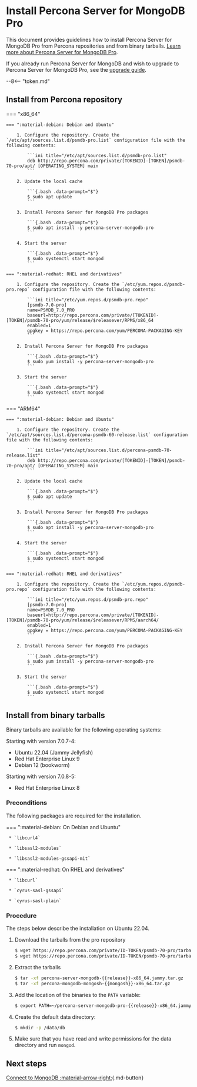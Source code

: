 # Install Percona Server for MongoDB Pro

This document provides guidelines how to install Percona Server for MongoDB Pro from Percona repositories and from binary tarballs. [Learn more about Percona Server for MongoDB Pro](../psmdb-pro.md).

If you already run Percona Server for MongoDB and wish to upgrade to Percona Server for MongoDB Pro, see the [upgrade guide](update-pro.md).

--8<-- "token.md"

## Install from Percona repository

=== "x86_64"

    === ":material-debian: Debian and Ubuntu"    

        1. Configure the repository. Create the `/etc/apt/sources.list.d/psmdb-pro.list` configuration file with the following contents:    

            ```ini title="/etc/apt/sources.list.d/psmdb-pro.list"
            deb http://repo.percona.com/private/[TOKENID]-[TOKEN]/psmdb-70-pro/apt/ [OPERATING_SYSTEM] main
            ```    

        2. Update the local cache    

            ```{.bash .data-prompt="$"}
            $ sudo apt update
            ```    

        3. Install Percona Server for MongoDB Pro packages    

            ```{.bash .data-prompt="$"}
            $ sudo apt install -y percona-server-mongodb-pro
            ```    

        4. Start the server    

            ```{.bash .data-prompt="$"}
            $ sudo systemctl start mongod
            ```    

    === ":material-redhat: RHEL and derivatives"    

        1. Configure the repository. Create the `/etc/yum.repos.d/psmdb-pro.repo` configuration file with the following contents:    

            ```ini title="/etc/yum.repos.d/psmdb-pro.repo"
            [psmdb-7.0-pro]
            name=PSMDB_7.0_PRO
            baseurl=http://repo.percona.com/private/[TOKENID]-[TOKEN]/psmdb-70-pro/yum/release/$releasever/RPMS/x86_64
            enabled=1
            gpgkey = https://repo.percona.com/yum/PERCONA-PACKAGING-KEY
            ```    

        2. Install Percona Server for MongoDB Pro packages    

            ```{.bash .data-prompt="$"}
            $ sudo yum install -y percona-server-mongodb-pro
            ```
            
        3. Start the server    

            ```{.bash .data-prompt="$"}
            $ sudo systemctl start mongod
            ```

=== "ARM64"

    === ":material-debian: Debian and Ubuntu"    

        1. Configure the repository. Create the `/etc/apt/sources.list.d/percona-psmdb-60-release.list` configuration file with the following contents:    

            ```ini title="/etc/apt/sources.list.d/percona-psmdb-70-release.list"
            deb http://repo.percona.com/private/[TOKENID]-[TOKEN]/psmdb-70-pro/apt/ [OPERATING_SYSTEM] main
            ```    

        2. Update the local cache    

            ```{.bash .data-prompt="$"}
            $ sudo apt update
            ```    

        3. Install Percona Server for MongoDB Pro packages    

            ```{.bash .data-prompt="$"}
            $ sudo apt install -y percona-server-mongodb-pro
            ```    

        4. Start the server    

            ```{.bash .data-prompt="$"}
            $ sudo systemctl start mongod
            ```    

    === ":material-redhat: RHEL and derivatives"    

        1. Configure the repository. Create the `/etc/yum.repos.d/psmdb-pro.repo` configuration file with the following contents:    

            ```ini title="/etc/yum.repos.d/psmdb-pro.repo"
            [psmdb-7.0-pro]
            name=PSMDB_7.0_PRO
            baseurl=http://repo.percona.com/private/[TOKENID]-[TOKEN]/psmdb-70-pro/yum/release/$releasever/RPMS/aarch64/
            enabled=1
            gpgkey = https://repo.percona.com/yum/PERCONA-PACKAGING-KEY
            ```    

        2. Install Percona Server for MongoDB Pro packages    

            ```{.bash .data-prompt="$"}
            $ sudo yum install -y percona-server-mongodb-pro
            ```
            
        3. Start the server    

            ```{.bash .data-prompt="$"}
            $ sudo systemctl start mongod
            ```

## Install from binary tarballs

Binary tarballs are available for the following operating systems:

Starting with version 7.0.7-4:

* Ubuntu 22.04 (Jammy Jellyfish)
* Red Hat Enterprise Linux 9
* Debian 12 (bookworm)

Starting with version 7.0.8-5:

* Red Hat Enterprise Linux 8

### Preconditions

The following packages are required for the installation.

=== ":material-debian: On Debian and Ubuntu"
     
     * `libcurl4`

     * `libsasl2-modules`

     * `libsasl2-modules-gssapi-mit`


=== ":material-redhat: On RHEL and derivatives"

     * `libcurl`

     * `cyrus-sasl-gssapi`

     * `cyrus-sasl-plain`

### Procedure

The steps below describe the installation on Ubuntu 22.04.

1. Download the tarballs from the pro repository 

    ```{.bash data-prompt="$"}
    $ wget https://repo.percona.com/private/ID-TOKEN/psmdb-70-pro/tarballs/percona-server-mongodb-pro-{{release}}-x86_64.jammy.tar.gz\
    $ wget https://repo.percona.com/private/ID-TOKEN/psmdb-70-pro/tarballs/percona-mongodb-mongosh-{{mongosh}}-x86_64.tar.gz
    ```
2. Extract the tarballs

    ```{.bash data-prompt='$'} 
    $ tar -xf percona-server-mongodb-{{release}}-x86_64.jammy.tar.gz
    $ tar -xf percona-mongodb-mongosh-{{mongosh}}-x86_64.tar.gz
    ```

3. Add the location of the binaries to the `PATH` variable:

    ```{.bash data-prompt="$"}
    $ export PATH=~/percona-server-mongodb-pro-{{release}}-x86_64.jammy/bin/:~/percona-mongodb-mongosh-{{mongosh}}/bin/:$PATH
    ```


4. Create the default data directory:

    ```{.bash data-prompt="$"}
    $ mkdir -p /data/db
    ```


5. Make sure that you have read and write permissions for the data
directory and run `mongod`.

## Next steps

[Connect to MongoDB :material-arrow-right:](../connect.md){.md-button}